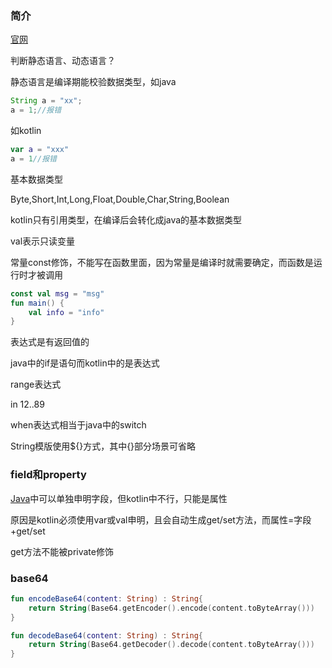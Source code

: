 ### 简介
[官网](https://book.kotlincn.net/)

判断静态语言、动态语言？

静态语言是编译期能校验数据类型，如java
```java
String a = "xx";
a = 1;//报错
```

如kotlin
```kotlin
var a = "xxx"
a = 1//报错
```

基本数据类型

Byte,Short,Int,Long,Float,Double,Char,String,Boolean

kotlin只有引用类型，在编译后会转化成java的基本数据类型

val表示只读变量

常量const修饰，不能写在函数里面，因为常量是编译时就需要确定，而函数是运行时才被调用
```kotlin
const val msg = "msg"
fun main() {
    val info = "info"
}
```
表达式是有返回值的

java中的if是语句而kotlin中的是表达式

range表达式

in 12..89

when表达式相当于java中的switch

String模版使用${}方式，其中{}部分场景可省略

### field和property
[Java](../java/java_basic.md)中可以单独申明字段，但kotlin中不行，只能是属性

原因是kotlin必须使用var或val申明，且会自动生成get/set方法，而属性=字段+get/set

get方法不能被private修饰

### base64
```kotlin
fun encodeBase64(content: String) : String{
    return String(Base64.getEncoder().encode(content.toByteArray()))
}

fun decodeBase64(content: String) : String{
    return String(Base64.getDecoder().decode(content.toByteArray()))
}
```